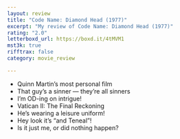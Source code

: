 ```yaml
---
layout: review
title: "Code Name: Diamond Head (1977)"
excerpt: "My review of Code Name: Diamond Head (1977)"
rating: "2.0"
letterboxd_url: https://boxd.it/4tMVM1
mst3k: true
rifftrax: false
category: movie_review

---
```


* Quinn Martin’s most personal film
* That guy’s a sinner — they’re all sinners
* I’m OD-ing on intrigue!
* Vatican II: The Final Reckoning
* He’s wearing a leisure uniform!
* Hey look it’s “and Teneal”!
* Is it just me, or did nothing happen?